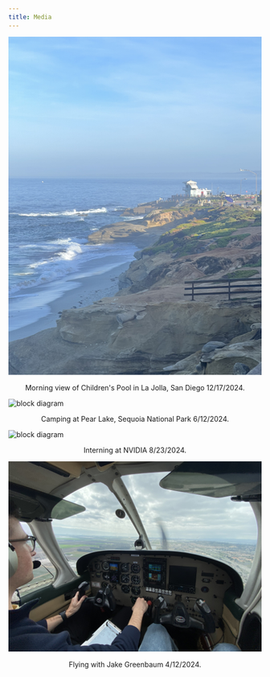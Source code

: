 ```yaml
---
title: Media
---
```


![block diagram](images/IMG_5700.jpg)
<p style="text-align:center;">Morning view of Children's Pool in La Jolla, San Diego 12/17/2024.</p>

![block diagram](images/IMG_3462.jpg)
<p style="text-align:center;">Camping at Pear Lake, Sequoia National Park 6/12/2024.</p>

![block diagram](images/IMG_4624.jpg)
<p style="text-align:center;">Interning at NVIDIA 8/23/2024.</p>

![block diagram](images/IMG_2577.jpg)
<p style="text-align:center;">Flying with Jake Greenbaum 4/12/2024.</p>


